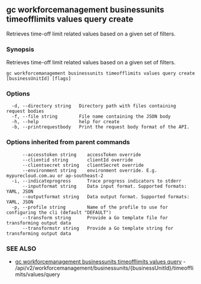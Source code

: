## gc workforcemanagement businessunits timeofflimits values query create

Retrieves time-off limit related values based on a given set of filters.

### Synopsis

Retrieves time-off limit related values based on a given set of filters.

```
gc workforcemanagement businessunits timeofflimits values query create [businessUnitId] [flags]
```

### Options

```
  -d, --directory string   Directory path with files containing request bodies
  -f, --file string        File name containing the JSON body
  -h, --help               help for create
  -b, --printrequestbody   Print the request body format of the API.
```

### Options inherited from parent commands

```
      --accesstoken string    accessToken override
      --clientid string       clientId override
      --clientsecret string   clientSecret override
      --environment string    environment override. E.g. mypurecloud.com.au or ap-southeast-2
  -i, --indicateprogress      Trace progress indicators to stderr
      --inputformat string    Data input format. Supported formats: YAML, JSON
      --outputformat string   Data output format. Supported formats: YAML, JSON
  -p, --profile string        Name of the profile to use for configuring the cli (default "DEFAULT")
      --transform string      Provide a Go template file for transforming output data
      --transformstr string   Provide a Go template string for transforming output data
```

### SEE ALSO

* [gc workforcemanagement businessunits timeofflimits values query](gc_workforcemanagement_businessunits_timeofflimits_values_query.html)	 - /api/v2/workforcemanagement/businessunits/{businessUnitId}/timeofflimits/values/query


